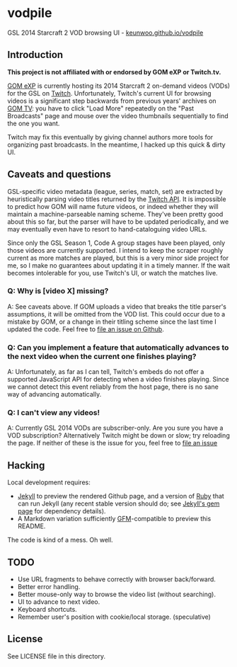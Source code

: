 vodpile
=======

GSL 2014 Starcraft 2 VOD browsing UI -
[keunwoo.github.io/vodpile](http://keunwoo.github.io/vodpile/)


## Introduction

**This project is not affiliated with or endorsed by GOM eXP or Twitch.tv.**

[GOM eXP](http://www.gomexp.com) is currently hosting its 2014 Starcraft 2
on-demand videos (VODs) for the GSL on [Twitch](http://twitch.tv).
Unfortunately, Twitch's current UI for browsing videos is a significant step
backwards from previous years' archives on [GOM TV](http://www.gomtv.net): you
have to click "Load More" repeatedly on the "Past Broadcasts" page and mouse
over the video thumbnails sequentially to find the one you want.

Twitch may fix this eventually by giving channel authors more tools for
organizing past broadcasts.  In the meantime, I hacked up this quick & dirty UI.


## Caveats and questions

GSL-specific video metadata (league, series, match, set) are extracted by
heuristically parsing video titles returned by the [Twitch API][twitch-api].  It
is impossible to predict how GOM will name future videos, or indeed whether they
will maintain a machine-parseable naming scheme.  They've been pretty good about
this so far, but the parser will have to be updated periodically, and we may
eventually even have to resort to hand-cataloguing video URLs.

Since only the GSL Season 1, Code A group stages have been played, only those
videos are currently supported.  I intend to keep the scraper roughly current as
more matches are played, but this is a very minor side project for me, so I make
no guarantees about updating it in a timely manner.  If the wait becomes
intolerable for you, use Twitch's UI, or watch the matches live.

### Q: Why is [video X] missing?

A: See caveats above.  If GOM uploads a video that breaks the title parser's
assumptions, it will be omitted from the VOD list.  This could occur due to a
mistake by GOM, or a change in their titling scheme since the last time I
updated the code.  Feel free to [file an issue on Github][github-issue].

### Q: Can you implement a feature that automatically advances to the next video when the current one finishes playing?

A: Unfortunately, as far as I can tell, Twitch's embeds do not offer a supported
JavaScript API for detecting when a video finishes playing.  Since we cannot
detect this event reliably from the host page, there is no sane way of advancing
automatically.

### Q: I can't view any videos!

A: Currently GSL 2014 VODs are subscriber-only.  Are you sure you have a VOD
subscription?  Alternatively Twitch might be down or slow; try reloading the
page.  If neither of these is the issue for you, feel free to [file an
issue][github-issue]


## Hacking

Local development requires:

* [Jekyll](http://jekyllrb.com) to preview the rendered Github page, and a
version of [Ruby](http://rubylang.org) that can run Jekyll (any recent stable
version should do; see [Jekyll's gem page](http://rubygems.org/gems/jekyll)
for dependency details).
* A Markdown variation sufficiently [GFM](github-markdown)-compatible to preview
this README.

The code is kind of a mess.  Oh well.


## TODO

* Use URL fragments to behave correctly with browser back/forward.
* Better error handling.
* Better mouse-only way to browse the video list (without searching).
* UI to advance to next video.
* Keyboard shortcuts.
* Remember user's position with cookie/local storage. (speculative)


## License

See LICENSE file in this directory.


[appengine]: https://developers.google.com/appengine/
[github-issue]: https://github.com/keunwoo/vodpile/issues
[github-markdown]: https://github.github.com/github-flavored-markdown/
[twitch-api]: https://github.com/justintv/Twitch-API
